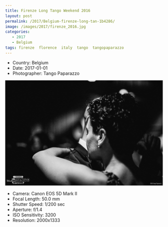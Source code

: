 ```yaml
---
title: Firenze Long Tango Weekend 2016
layout: post
permalink: /2017/Belgium-firenze-long-tan-1b4286/
image: /images/2017/firenze_2016.jpg
categories:
   - 2017
   - Belgium
tags: firenze  florence  italy  tango  tangopaparazzo
---
```

   
* <i class="fa-solid fa-map-pin"></i> Country: Belgium
* <i class="fa-solid fa-calendar-day"></i> Date: 2017-01-01
* <i class="fa-solid fa-circle-user"></i> Photographer: Tango Paparazzo

![Firenze Long Tango Weekend 2016](/images/2017/firenze_2016.jpg)

* <i class="fa-solid fa-camera"></i> Camera: Canon EOS 5D Mark II
* <i class="fa-solid fa-square-caret-left"></i> Focal Length: 50.0 mm
* <i class="fa-solid fa-stopwatch"></i> Shutter Speed: 1/200 sec
* <i class="fa-solid fa-circle-dot"></i> Aperture: f/1.4
* <i class="fa-solid fa-lightbulb"></i> ISO Sensitivity: 3200
* <i class="fa-solid fa-square-full"></i> Resolution: 2000x1333
